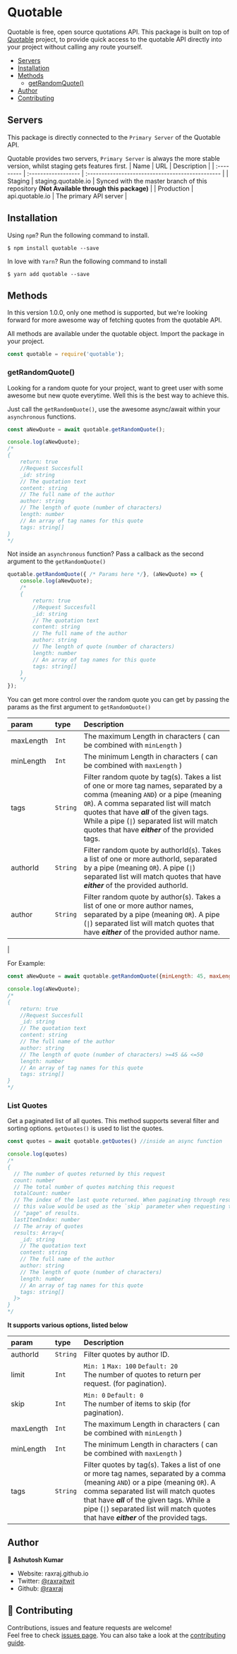 # Quotable
Quotable is free, open source quotations API. This package is built on top of [Quotable](https://api.quotable.io/) project, to provide quick access to the quotable API directly into your project without calling any route yourself.

- [Servers](#servers)
- [Installation](#installation)
- [Methods](#methods)
    - [getRandomQuote()](#getRandomQuote())
- [Author](#author)
- [Contributing](#contributing)


## Servers
This package is directly connected to the `Primary Server` of the Quotable API.

Quotable provides two servers, `Primary Server` is always the more stable version, whilst staging gets features first.
| Name       | URL                 | Description                                      |
| :--------- | :------------------ | :----------------------------------------------- |
| Staging    | staging.quotable.io | Synced with the master branch of this repository __(Not Available through this package)__ |
| Production | api.quotable.io     | The primary API server                           |

## Installation
Using `npm`? Run the following command to install.

```shell
$ npm install quotable --save
```

In love with `Yarn`? Run the following command to install
```shell
$ yarn add quotable --save
```

## Methods
In this version 1.0.0, only one method is supported, but we're looking forward for more awesome way of fetching quotes from the quotable API.

All methods are available under the quotable object. Import the package in your project.

```Javascript
const quotable = require('quotable');
```

### getRandomQuote()
Looking for a random quote for your project, want to greet user with some awesome but new quote everytime. Well this is the best way to achieve this.

Just call the `getRandomQuote()`, use the awesome async/await within your `asynchronous` functions.

```Javascript
const aNewQuote = await quotable.getRandomQuote();

console.log(aNewQuote);
/* 
{
    return: true
    //Request Succesfull
    _id: string
    // The quotation text
    content: string
    // The full name of the author
    author: string
    // The length of quote (number of characters)
    length: number
    // An array of tag names for this quote
    tags: string[]
}
*/
```

Not inside an `asynchronous` function? Pass a callback as the second argument to the `getRandomQuote()`

```JavaScript
quotable.getRandomQuote({ /* Params here */}, (aNewQuote) => {
    console.log(aNewQuote);
    /* 
    {
        return: true
        //Request Succesfull
        _id: string
        // The quotation text
        content: string
        // The full name of the author
        author: string
        // The length of quote (number of characters)
        length: number
        // An array of tag names for this quote
        tags: string[]
    }
    */
});
```

You can get more control over the random quote you can get by passing the params as the first argument to `getRandomQuote()`

| param     | type     | Description                                                                                                                                                                                                                                                                                                            |
| :-------- | :------- | :--------------------------------------------------------------------------------------------------------------------------------------------------------------------------------------------------------------------------------------------------------------------------------------------------------------------- |
| maxLength | `Int`    | The maximum Length in characters ( can be combined with `minLength` )                                                                                                                                                                                                                                                  |
| minLength | `Int`    | The minimum Length in characters ( can be combined with `maxLength` )                                                                                                                                                                                                                                                  |
| tags      | `String` | Filter random quote by tag(s). Takes a list of one or more tag names, separated by a comma (meaning `AND`) or a pipe (meaning `OR`). A comma separated list will match quotes that have **_all_** of the given tags. While a pipe (`\|`) separated list will match quotes that have **_either_** of the provided tags. 
| authorId      | `String` | Filter random quote by authorId(s). Takes a list of one or more authorId, separated by a pipe (meaning `OR`). A pipe (`\|`) separated list will match quotes that have **_either_** of the provided authorId. 
| author      | `String` | Filter random quote by author(s). Takes a list of one or more author names, separated by a pipe (meaning `OR`). A pipe (`\|`) separated list will match quotes that have **_either_** of the provided author name. 
|

For Example:
```JavaScript 
const aNewQuote = await quotable.getRandomQuote({minLength: 45, maxLength: 50});

console.log(aNewQuote);
/* 
{
    return: true
    //Request Succesfull
    _id: string
    // The quotation text
    content: string
    // The full name of the author
    author: string
    // The length of quote (number of characters) >=45 && <=50
    length: number
    // An array of tag names for this quote
    tags: string[]
}
*/
```

### List Quotes
Get a paginated list of all quotes. This method supports several filter and sorting options.
`getQuotes()` is used to list the quotes.

```js
const quotes = await quotable.getQuotes() //inside an async function

console.log(quotes)
/*
{
  // The number of quotes returned by this request
  count: number
  // The total number of quotes matching this request
  totalCount: number
  // The index of the last quote returned. When paginating through results,
  // this value would be used as the `skip` parameter when requesting the next
  // "page" of results.
  lastItemIndex: number
  // The array of quotes
  results: Array<{
    _id: string
    // The quotation text
    content: string
    // The full name of the author
    author: string
    // The length of quote (number of characters)
    length: number
    // An array of tag names for this quote
    tags: string[]
  }>
}
*/
```
__It supports various options, listed below__

| param     | type     | Description                                                                                                                                                                                                                                                                                                      |
| :-------- | :------- | :--------------------------------------------------------------------------------------------------------------------------------------------------------------------------------------------------------------------------------------------------------------------------------------------------------------- |
| authorId  | `String` | Filter quotes by author ID.                                                                                                                                                                                                                                                                                      |
| limit     | `Int`    | `Min: 1` `Max: 100` `Default: 20` <br> The number of quotes to return per request. (for pagination).                                                                                                                                                                                                             |
| skip      | `Int`    | `Min: 0` `Default: 0` <br>  The number of items to skip (for pagination).                                                                                                                                                                                                                                        |
| maxLength | `Int`    | The maximum Length in characters ( can be combined with `minLength` )                                                                                                                                                                                                                                            |
| minLength | `Int`    | The minimum Length in characters ( can be combined with `maxLength` )                                                                                                                                                                                                                                            |
| tags      | `String` | Filter quotes by tag(s). Takes a list of one or more tag names, separated by a comma (meaning `AND`) or a pipe (meaning `OR`). A comma separated list will match quotes that have **_all_** of the given tags. While a pipe (`\|`) separated list will match quotes that have **_either_** of the provided tags. |


## Author

👤 **Ashutosh Kumar**

* Website: raxraj.github.io
* Twitter: [@raxrajtwit](https://twitter.com/raxrajtwit)
* Github: [@raxraj](https://github.com/raxraj)

## 🤝 Contributing

Contributions, issues and feature requests are welcome!<br />Feel free to check [issues page](https://github.com/raxraj/npm-quotable/issues). You can also take a look at the [contributing guide](https://github.com/raxraj/npm-quotable/blob/master/CONTRIBUTING.md).